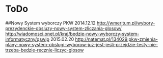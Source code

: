 # ToDo 



##Nowy System wyborczy PKW
2014.12.12	http://wmeritum.pl/wybory-prezydenckie-obsluzy-nowy-system-zliczania-glosow/
		http://wiadomosci.onet.pl/kraj/bedzie-nowy-wyborczy-system-informatyczny/qswjp 
2015.02.20 	http://natemat.pl/134029,pkw-zmienia-plany-nowy-system-obslugi-wyborow-juz-jest-jesli-przejdzie-testy-nie-trzeba-bedzie-recznie-liczyc-glosow

